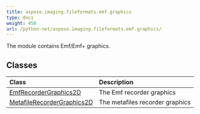 ```yaml
---
title: aspose.imaging.fileformats.emf.graphics
type: docs
weight: 450
url: /python-net/aspose.imaging.fileformats.emf.graphics/
---
```



The module contains Emf/Emf+ graphics.

## **Classes**
| **Class** | **Description** |
| :- | :- |
| [EmfRecorderGraphics2D](/imaging/python-net/aspose.imaging.fileformats.emf.graphics/emfrecordergraphics2d/) | The Emf recorder graphics |
| [MetafileRecorderGraphics2D](/imaging/python-net/aspose.imaging.fileformats.emf.graphics/metafilerecordergraphics2d/) | The metafiles recorder graphics |

